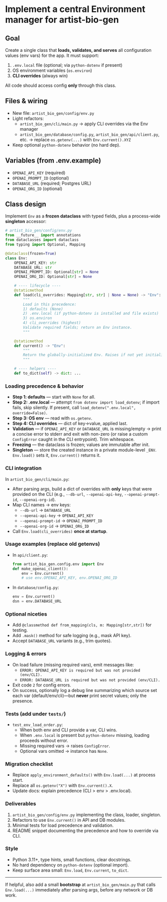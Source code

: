 # Implement a central Environment manager for **artist-bio-gen**

## Goal
Create a single class that **loads, validates, and serves** all configuration values (env vars) for the app. It must support:
1) `.env.local` file (optional; via `python-dotenv` if present)  
2) OS environment variables (`os.environ`)  
3) **CLI overrides** (always win)

All code should access config **only** through this class.

## Files & wiring
- New file: `artist_bio_gen/config/env.py`
- Light refactors:
  - `artist_bio_gen/cli/main.py` → apply CLI overrides via the Env manager
  - `artist_bio_gen/database/config.py`, `artist_bio_gen/api/client.py`, etc. → replace `os.getenv(...)` with `Env.current().XYZ`
- Keep optional `python-dotenv` behavior (no hard dep).

## Variables (from .env.example)
- `OPENAI_API_KEY` (required)
- `OPENAI_PROMPT_ID` (optional)
- `DATABASE_URL` (required; Postgres URL)
- `OPENAI_ORG_ID` (optional)

## Class design
Implement `Env` as a **frozen dataclass** with typed fields, plus a process-wide **singleton** accessor:

```python
# artist_bio_gen/config/env.py
from __future__ import annotations
from dataclasses import dataclass
from typing import Optional, Mapping

@dataclass(frozen=True)
class Env:
    OPENAI_API_KEY: str
    DATABASE_URL: str
    OPENAI_PROMPT_ID: Optional[str] = None
    OPENAI_ORG_ID: Optional[str] = None

    # ---- lifecycle ----
    @staticmethod
    def load(cli_overrides: Mapping[str, str] | None = None) -> "Env":
        """
        Load in this precedence:
        1) defaults (None)
        2) .env.local (if python-dotenv is installed and file exists)
        3) os.environ
        4) cli_overrides (highest)
        Validate required fields; return an Env instance.
        """

    @staticmethod
    def current() -> "Env":
        """
        Return the globally-initialized Env. Raises if not yet initialized.
        """

    # ---- helpers ----
    def to_dict(self) -> dict: ...
```

### Loading precedence & behavior
- **Step 1: defaults** — start with `None` for all.
- **Step 2: .env.local** — attempt `from dotenv import load_dotenv`; if import fails, skip silently. If present, call `load_dotenv(".env.local", override=False)`.
- **Step 3: OS env** — read with `os.getenv`.
- **Step 4: CLI overrides** — dict of key→value, applied last.
- **Validation** — if `OPENAI_API_KEY` or `DATABASE_URL` is missing/empty → print a concise error to stderr and exit with non-zero (or raise a custom `ConfigError` caught in the CLI entrypoint). Trim whitespace.
- **Freezing** — the dataclass is frozen; values are immutable after init.
- **Singleton** — store the created instance in a private module-level `_ENV`. `Env.load()` sets it, `Env.current()` returns it.

### CLI integration
In `artist_bio_gen/cli/main.py`:
- After parsing args, build a dict of overrides with **only** keys that were provided on the CLI (e.g., `--db-url`, `--openai-api-key`, `--openai-prompt-id`, `--openai-org-id`).
- Map CLI names → env keys:
  - `--db-url` → `DATABASE_URL`
  - `--openai-api-key` → `OPENAI_API_KEY`
  - `--openai-prompt-id` → `OPENAI_PROMPT_ID`
  - `--openai-org-id` → `OPENAI_ORG_ID`
- Call `Env.load(cli_overrides)` **once at startup**.

### Usage examples (replace old getenvs)
- In `api/client.py`:
  ```python
  from artist_bio_gen.config.env import Env
  def make_openai_client():
      env = Env.current()
      # use env.OPENAI_API_KEY, env.OPENAI_ORG_ID
  ```
- In `database/config.py`:
  ```python
  env = Env.current()
  dsn = env.DATABASE_URL
  ```

### Optional niceties
- Add `@classmethod def from_mapping(cls, m: Mapping[str,str])` for testing.
- Add `.mask()` method for safe logging (e.g., mask API key).
- Accept `DATABASE_URL` variants (e.g., trim quotes).

### Logging & errors
- On load failure (missing required vars), emit messages like:
  - `ERROR: OPENAI_API_KEY is required but was not provided (env/CLI).`
  - `ERROR: DATABASE_URL is required but was not provided (env/CLI).`
- Exit code `2` for config errors.
- On success, optionally log a debug line summarizing which source set each var (default/env/cli)—but **never** print secret values; only the presence.

### Tests (add under `tests/`)
- `test_env_load_order.py`:
  - When both env and CLI provide a var, CLI wins.
  - When `.env.local` is present but `python-dotenv` missing, loading proceeds without error.
  - Missing required vars → raises `ConfigError`.
  - Optional vars omitted → instance has `None`.

### Migration checklist
- Replace `apply_environment_defaults()` with `Env.load(...)` at process start.
- Replace all `os.getenv("X")` with `Env.current().X`.
- Update docs: explain precedence (CLI > env > .env.local).

### Deliverables
1) `artist_bio_gen/config/env.py` implementing the class, loader, singleton.  
2) Refactors to use `Env.current()` in API and DB modules.  
3) Minimal tests for load precedence and validation.  
4) README snippet documenting the precedence and how to override via CLI.

### Style
- Python 3.11+, type hints, small functions, clear docstrings.
- No hard dependency on `python-dotenv` (optional import).
- Keep surface area small: `Env.load`, `Env.current`, `to_dict`.

---

If helpful, also add a small **bootstrap** at `artist_bio_gen/main.py` that calls `Env.load(...)` immediately after parsing args, before any network or DB work.
